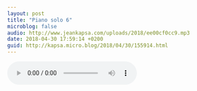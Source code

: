 ```yaml
---
layout: post
title: "Piano solo 6"
microblog: false
audio: http://www.jeankapsa.com/uploads/2018/ee00cf0cc9.mp3
date: 2018-04-30 17:59:14 +0200
guid: http://kapsa.micro.blog/2018/04/30/155914.html
---
```

<audio controls="controls" src="http://www.jeankapsa.com/uploads/2018/ee00cf0cc9.mp3" />
